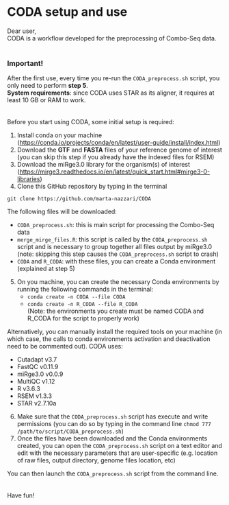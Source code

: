 # CODA setup and use

Dear user,<br/>CODA is a workflow developed for the preprocessing of Combo-Seq data.
<br/>
<br/>
### Important!
After the first use, every time you re-run the `CODA_preprocess.sh` script, you only need to perform **step 5**.<br/>
**System requirements**: since CODA uses STAR as its aligner, it requires at least 10 GB or RAM to work.
<br/>
<br/>
<br/>
Before you start using CODA, some initial setup is required:
1. Install conda on your machine (https://conda.io/projects/conda/en/latest/user-guide/install/index.html)
2. Download the **GTF** and **FASTA** files of your reference genome of interest (you can skip this step if you already have the indexed files for RSEM)
3. Download the miRge3.0 library for the organism(s) of interest (https://mirge3.readthedocs.io/en/latest/quick_start.html#mirge3-0-libraries)
4. Clone this GitHub repository by typing in the terminal
```
git clone https://github.com/marta-nazzari/CODA
```  
  
The following files will be downloaded:  
* `CODA_preprocess.sh`: this is main script for processing the Combo-Seq data 
* `merge_mirge_files.R`: this script is called by the `CODA_preprocess.sh` script and is necessary to group together all files output by miRge3.0 (note: skipping this step causes the `CODA_preprocess.sh` script to crash)
* `CODA` and `R_CODA`: with these files, you can create a Conda environment (explained at step 5) 
    
 5. On you machine, you can create the necessary Conda environments by running the following commands in the terminal:<br/>
    *  `conda create -n CODA --file CODA`<br/>
    *  `conda create -n R_CODA --file R_CODA`<br/>
   (Note: the environments you create must be named CODA and R_CODA for the script to properly work)<br/>  

Alternatively, you can manually install the required tools on your machine (in which case, the calls to conda environments activation and deactivation need to be commented out). CODA uses: 
* Cutadapt v3.7
* FastQC v0.11.9
* miRge3.0 v0.0.9
* MultiQC v1.12
* R v3.6.3
* RSEM v1.3.3
* STAR v2.7.10a
6. Make sure that the `CODA_preprocess.sh` script has execute and write permissions (you can do so by typing in the command line `chmod 777 /path/to/script/CODA_preprocess.sh`)
7. Once the files have been downloaded and the Conda environments created, you can open the `CODA_preprocess.sh` script on a text editor and edit with the necessary parameters that are user-specific (e.g. location of raw files, output directory, genome files location, etc)

You can then launch the `CODA_preprocess.sh` script from the command line.<br/>
<br/>
<br/>
Have fun!

